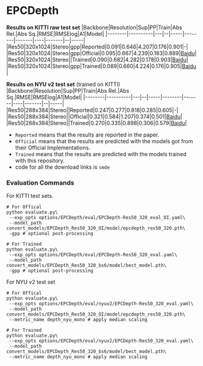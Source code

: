 # EPCDepth
**Results on KITTI raw test set**
|Backbone|Resolution|Sup|PP|Train|Abs Rel.|Abs Sq.|RMSE|RMSElog|A1|Model|
|--------|----------|---|--|-----|--------|-------|----|-------|--|-----|
|Res50|320x1024|Stereo|gpp|Reported|0.091|0.646|4.207|0.176|0.901|-|
|Res50|320x1024|Stereo|gpp|Official|0.095|0.667|4.239|0.183|0.889|[Baidu](https://pan.baidu.com/s/1X4TWog23u2Wk6m6H_mbApA)|
|Res50|320x1024|Stereo||Trained|0.090|0.682|4.282|0.178|0.903|[Baidu](https://pan.baidu.com/s/1-Q8N1hPPjKz3BZXbPv_opw)|
|Res50|320x1024|Stereo|gpp|Trained|0.089|0.660|4.224|0.176|0.905|[Baidu](https://pan.baidu.com/s/1-Q8N1hPPjKz3BZXbPv_opw)|

**Results on NYU v2 test set** (trained on KITTI)
|Backbone|Resolution|Sup|PP|Train|Abs Rel.|Abs Sq.|RMSE|RMSElog|A1|Model|
|--------|----------|---|--|-----|--------|-------|----|-------|--|-----|
|Res50|288x384|Stereo||Reported|0.247|0.277|0.818|0.285|0.605|-|
|Res50|288x384|Stereo||Official|0.321|0.584|1.207|0.374|0.501|[Baidu](https://pan.baidu.com/s/1X4TWog23u2Wk6m6H_mbApA)|
|Res50|288x384|Stereo||Trained|0.270|0.335|0.898|0.306|0.579|[Baidu](https://pan.baidu.com/s/1-Q8N1hPPjKz3BZXbPv_opw)|

* `Reported` means that the results are reported in the paper.
* `Official` means that the results are predicted with the models got from their Official Implementations.
* `Trained` means that the results are predicted with the models trained with this repository.
* code for all the download links is `smde`

### Evaluation Commands
For KITTI test sets.
```
# For Offical
python evaluate.py\
 --exp_opts options/EPCDepth/eval/EPCDepth-Res50_320_eval_OI.yaml\
 --model_path convert_models/EPCDepth_Res50_320_OI/model/epcdepth_res50_320.pth\
 -gpp # optional post-processing

# For Trained
python evaluate.py\
 --exp_opts options/EPCDepth/eval/EPCDepth-Res50_320_eval.yaml\
 --model_path convert_models/EPCDepth_Res50_320_bs6/model/best_model.pth\
 -gpp # optional post-processing
```

For NYU v2 test set
```
# For Offical
python evaluate.py\
 --exp_opts options/EPCDepth/eval/nyuv2/EPCDepth-Res50_320_eval.yaml\
 --model_path convert_models/EPCDepth_Res50_320_OI/model/epcdepth_res50_320.pth\
 --metric_name depth_nyu_mono # apply median scaling

# For Trained
python evaluate.py\
 --exp_opts options/EPCDepth/eval/nyuv2/EPCDepth-Res50_320_eval.yaml\
 --model_path convert_models/EPCDepth_Res50_320_bs6/model/best_model.pth\
 --metric_name depth_nyu_mono # apply median scaling
```